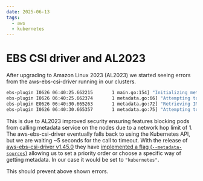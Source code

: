 ```yaml
---
date: 2025-06-13
tags:
  - aws
  - kubernetes
---
```


# EBS CSI driver and AL2023

After upgrading to Amazon Linux 2023 (AL2023) we started seeing errors from the aws-ebs-csi-driver running in our clusters.

```bash
ebs-plugin I0626 06:40:25.662215       1 main.go:154] "Initializing metadata"
ebs-plugin I0626 06:40:25.662374       1 metadata.go:66] "Attempting to retrieve instance metadata from IMDS"
ebs-plugin E0626 06:40:30.665263       1 metadata.go:72] "Retrieving IMDS metadata failed" err="could not get IMDS metadata: operation error ec2imds: GetInstanceIdentityDocument, canceled, context deadline exceeded"
ebs-plugin I0626 06:40:30.665357       1 metadata.go:75] "Attempting to retrieve instance metadata from Kubernetes API"
```

This is due to AL2023 improved security ensuring features blocking pods from calling metadata service on the nodes due to a network hop limit of 1. The aws-ebs-csi-driver eventually falls back to using the Kubernetes API, but we are waiting ~5 seconds for the call to timeout. With the release of [aws-ebs-csi-driver v1.45.0](https://github.com/kubernetes-sigs/aws-ebs-csi-driver/blob/master/CHANGELOG.md#1450) they have [implemented a flag (`--metadata-sources`)](https://github.com/kubernetes-sigs/aws-ebs-csi-driver/pull/2517) allowing us to set a priority order or choose a specific way of getting metadata. In our case it would be set to `"kubernetes"`.

This should prevent above shown errors.
